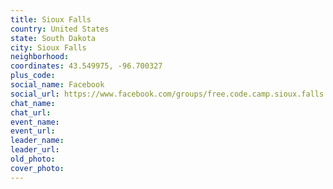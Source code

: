 ```yaml
---
title: Sioux Falls
country: United States
state: South Dakota
city: Sioux Falls
neighborhood: 
coordinates: 43.549975, -96.700327
plus_code:
social_name: Facebook
social_url: https://www.facebook.com/groups/free.code.camp.sioux.falls
chat_name:
chat_url:
event_name:
event_url:
leader_name:
leader_url:
old_photo: 
cover_photo:
---
```

